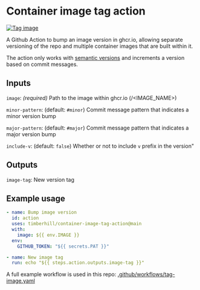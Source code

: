 # Container image tag action

[![Tag image](https://github.com/timberhill/container-image-tag-action/actions/workflows/tag-image.yaml/badge.svg)](https://github.com/timberhill/container-image-tag-action/actions/workflows/tag-image.yaml)

A Github Action to bump an image version in ghcr.io, allowing separate versioning of the repo and multiple container images that are built within it.

The action only works with [semantic versions](semver.org) and increments a version based on commit messages.

## Inputs

`image`: _(required)_ Path to the image within ghcr.io (<OWNER>/<IMAGE_NAME>)

`minor-pattern`: (default: `#minor`) Commit message pattern that indicates a minor version bump

`major-pattern`: (default: `#major`) Commit message pattern that indicates a major version bump

`include-v`: (default: `false`) Whether or not to include `v` prefix in the version"

## Outputs

`image-tag`: New version tag

## Example usage

```yaml
- name: Bump image version
  id: action
  uses: timberhill/container-image-tag-action@main
  with:
    image: ${{ env.IMAGE }}
  env:
    GITHUB_TOKEN: "${{ secrets.PAT }}"

- name: New image tag
  run: echo "${{ steps.action.outputs.image-tag }}"
```

A full example workflow is used in this repo: [.github/workflows/tag-image.yaml](.github/workflows/tag-image.yaml)
